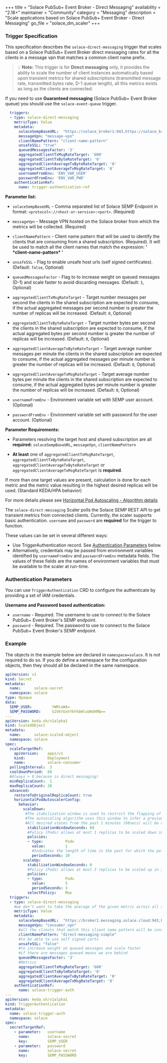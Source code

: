 +++
title = "Solace PubSub+ Event Broker - Direct Messaging"
availability = "2.18+"
maintainer = "Community"
category = "Messaging"
description = "Scale applications based on Solace PubSub+ Event Broker - Direct Messaging"
go_file = "solace_dm_scaler"
+++

### Trigger Specification

This specification describes the `solace-direct-messaging` trigger that scales based on a Solace PubSub+ Event Broker direct messaging rates for all the clients in a message vpn that matches a common client name prefix.

> &#128161; **Note:**
This trigger is for **Direct messaging** only, it provides the ability to scale the number of client instances automatically based upon transient metrics for shared subscriptions (transmitted message rate, transmitted bytes rate, D-1 queue length), all this metrics exists as long as the clients are connected.

If you need to use **Guaranteed messaging** (Solace PubSub+ Event Broker queue) you should use the `solace-event-queue` trigger.

```yaml
  triggers:
  - type: solace-direct-messaging
    metricType: Value
    metadata:
      solaceSempBaseURL:  "https://solace_broker1:943,https://solace_broker2:943"
      messageVpn: "message-vpn"
      clientNamePattern: "client-name-pattern"
      unsafeSSL: "true"
      queuedMessagesFactor: '3'
      aggregatedClientTxMsgRateTarget: '600'      
      aggregatedClientTxByteRateTarget: '0'
      aggregatedClientAverageTxByteRateTarget: '0'
      aggregatedClientAverageTxMsgRateTarget: '0'
      usernameFromEnv: 'ENV_VAR_USER'
      passwordFromEnv: 'ENV_VAR_PWD'
    authenticationRef:
      name: trigger-authentication-ref
```

**Parameter list:**

- `solaceSempBaseURL` - Comma separated list of Solace SEMP Endpoint in format: `<protocol>://<host-or-service>:<port>`. (Required)

- `messageVpn` - Message VPN hosted on the Solace broker from which the metrics will be collected. (Required)

- `clientNamePattern` - Client name pattern that will be used to identify the clients that are consuming from a shared subscription. (Required). It will be used to match all the client names that match the expression: **' \*client-name-pattern\* '**

- `unsafeSSL` - Flag to enable unsafe host urls (self signed certificates). (Default:  `false`, Optional)

- `queuedMessagesFactor` - Flag to to increase weight on queued messages (D-1) and scale faster to avoid discarding messages. (Default:  `3`, Optional)

- `aggregatedClientTxMsgRateTarget` - Target number messages per second the clients in the shared subscription are expected to consume, if the actual aggregated messages per second number is greater the number of replicas will be increased. (Default: `0`, Optional)

- `aggregatedClientTxByteRateTarget` - Target number bytes per second the clients in the shared subscription are expected to consume, if the actual aggregated bytes per second number is greater the number of replicas will be increased. (Default: `0`, Optional)

- `aggregatedClientAverageTxByteRateTarget` - Target average number messages per minute the clients in the shared subscription are expected to consume, if the actual aggregated messages per minute number is greater the number of replicas will be increased. (Default: `0`, Optional)

- `aggregatedClientAverageTxMsgRateTarget` - Target average number bytes per minute the clients in the shared subscription are expected to consume, if the actual aggregated bytes per minute number is greater the number of replicas will be increased. (Default: `0`, Optional)

- `usernameFromEnv` - Environment variable set with SEMP user account. (Optional)

- `passwordFromEnv` - Environment variable set with password for the user account. (Optional)

**Parameter Requirements:**

- Parameters resolving the target host and shared subscription are all **required:** `solaceSempBaseURL`, `messageVpn`, `clientNamePattern`

- **At least** one of `aggregatedClientTxMsgRateTarget`, `aggregatedClientTxByteRateTarget`, `aggregatedClientAverageTxByteRateTarget` or  `aggregatedClientAverageTxMsgRateTarget` is **required**.

If more than one target values are present, calculation is done for each metric and the metric value resulting in the highest desired replicas will be used. (Standard KEDA/HPA behavior)

For more details please see [Horizontal Pod Autoscaling - Algorithm details](https://kubernetes.io/docs/tasks/run-application/horizontal-pod-autoscale/#algorithm-details)

The `solace-direct-messaging` Scaler polls the Solace SEMP REST API to get transient metrics from connected clients. Currently, the scaler supports basic authentication. `username` and `password` are **required** for the  trigger to function. 

These values can be set in several different ways:
  - Use TriggerAuthentication record. See [Authentication Parameters](#authentication-parameters) below.
  - Alternatively, credentials may be passed from environment variables identified by `usernameFromEnv` and `passwordFromEnv` metadata fields. The values of these fields are the names of environment variables that must be available to the scaler at run-time.

### Authentication Parameters
You can use `TriggerAuthentication` CRD to configure the authenticate by providing a set of IAM credentials.

**Username and Password based authentication:**
- `username` - Required. The username to use to connect to the Solace PubSub+ Event Broker's SEMP endpoint.
- `password` - Required. The password to use to connect to the Solace PubSub+ Event Broker's SEMP endpoint.

### Example
The objects in the example below are declared in `namespace=solace`. It is not required to 
do so. If you do define a namespace for the configuration objects, then they should all be declared 
in the same namespace.

```yaml
apiVersion: v1
kind: Secret
metadata:
  name:      solace-secret
  namespace: solace
type: Opaque
data:
  SEMP_USER:         YWRtaW4=
  SEMP_PASSWORD:     S2VkYUxhYkFkbWluUHdkMQ==
---
apiVersion: keda.sh/v1alpha1
kind: ScaledObject
metadata:
  name:      solace-scaled-object
  namespace: solace
spec:
  scaleTargetRef:
    apiVersion:    apps/v1
    kind:          Deployment
    name:          solace-consumer
  pollingInterval:  3
  cooldownPeriod:  60
  #Always > 0 because is direct messaging!
  minReplicaCount:  1
  maxReplicaCount: 20
  advanced:
    restoreToOriginalReplicaCount: true
    horizontalPodAutoscalerConfig:
      behavior:
        scaleDown:
         #The stabilization window is used to restrict the flapping of replica count when the metrics used for scaling keep fluctuating.
         #The autoscaling algorithm uses this window to infer a previous desired state and avoid unwanted changes to workload scale.
         #All desired states from the past 1 minutes (60secs) will be considered
          stabilizationWindowSeconds: 60
          #Policy (Pods) allows at most 1 replicas to be scaled down in 10 seconds.
          policies:
          - type:          Pods
            value:         1
            #Indicates the length of time in the past for which the policy must hold true
            periodSeconds: 10
        scaleUp:
          stabilizationWindowSeconds: 0
          #Policy (Pods) allows at most 3 replicas to be scaled up in 3 seconds.
          policies:
          - type:          Pods
            value:         5
            periodSeconds: 3
          selectPolicy:    Max
  triggers:
  - type: solace-direct-messaging
    #we don’t want to take the average of the given metric across all replicas, just the value
    metricType: Value
    metadata:
      solaceSempBaseURL:  "https://broker1.messaging.solace.cloud:943,https://broker2.messaging.solace.cloud:943"
      messageVpn: "consumer_vpn"
      #all the clients that match this client name pattern will be considered for metric gathering
      clientNamePattern: "direct-messaging-simple"
      #to be able to use self signed certs
      unsafeSSL: "false"
      #to increase weight on queued messages and scale faster
      #if there are messages queued means we are behind
      queuedMessagesFactor: '3'
      #Metrics
      aggregatedClientTxMsgRateTarget: '600'      
      aggregatedClientTxByteRateTarget: '0'
      aggregatedClientAverageTxByteRateTarget: '0'
      aggregatedClientAverageTxMsgRateTarget: '0'
    authenticationRef:
      name: solace-trigger-auth
---
apiVersion: keda.sh/v1alpha1
kind: TriggerAuthentication
metadata:
  name: solace-trigger-auth
  namespace: solace
spec:
  secretTargetRef:
    - parameter:   username
      name:        solace-secret
      key:         SEMP_USER
    - parameter:   password
      name:        solace-secret
      key:         SEMP_PASSWORD      
```
